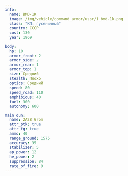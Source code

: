 ```yaml
---
info:
  name: BMD-1K
  image: /img/vehicle/command_armor/ussr/1_bmd-1k.png
  class: "КП: гусеничный"
  country: СССР
  cost: 130
  year: 1969

body:
  hp: 10
  armor_front: 2
  armor_side: 2
  armor_rear: 1
  armor_top: 1
  size: Средний
  stealth: Плохо
  optics: Средний
  speed: 80
  speed_road: 110
  amphibious: 40
  fuel: 300
  autonomy: 600

main_gun:
  name: 2A28 Grom
  attr_ptk: true
  attr_fg: true
  ammo: 40
  range_ground: 1575
  accuracy: 35
  stabilizer: 5
  ap_power: 12
  he_power: 2
  suppression: 84
  rate_of_fire: 9
---
```

